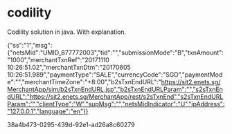 # codility
Codility solution in java. With explanation.

{"ss":"1","msg":{"netsMid":"UMID_877772003","tid":"","submissionMode":"B","txnAmount":"1000","merchantTxnRef":"20171110 10:26:51.02","merchantTxnDtm":"20170605 10:26:51.989","paymentType":"SALE","currencyCode":"SGD","paymentMode":"","merchantTimeZone":"+8:00","b2sTxnEndURL":"https://sit2.enets.sg/MerchantApp/sim/b2sTxnEndURL.jsp","b2sTxnEndURLParam":"","s2sTxnEndURL":"https://sit2.enets.sg/MerchantApp/rest/s2sTxnEnd","s2sTxnEndURLParam":"","clientType":"W","supMsg":"","netsMidIndicator":"U","ipAddress":"127.0.0.1","language":"en"}}

38a4b473-0295-439d-92e1-ad26a8c60279
